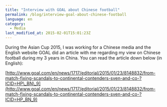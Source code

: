 ```yaml
---
title: "Interview with GOAL about Chinese football"
permalink: /blog/interview-goal-about-chinese-football
language: en
category:
  - Media
last_modified_at: 2015-02-01T15:01:23Z
---
```


During the Asian Cup 2015, I was working for a Chinese media and the English website GOAL did an article with me regarding my view on Chinese football during my 3 years in China. You can read the article down below (in English):

[http://www.goal.com/en/news/1717/editorial/2015/01/23/8148832/from-match-fixing-scandals-to-continental-contenders-sven-and-co-?ICID=HP\_BN\_9](http://www.goal.com/en/news/1717/editorial/2015/01/23/8148832/from-match-fixing-scandals-to-continental-contenders-sven-and-co-?ICID=HP_BN_9)
